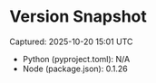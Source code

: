 # Version Snapshot

Captured: 2025-10-20 15:01 UTC

- Python (pyproject.toml): N/A
- Node (package.json):    0.1.26
